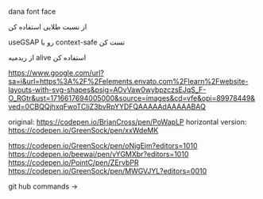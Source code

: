 dana font face

از نسبت طلایی استفاده کن 

useGSAP رو با context-safe تست کن 

از ریدمیه alive استفاده کن

https://www.google.com/url?sa=i&url=https%3A%2F%2Felements.envato.com%2Flearn%2Fwebsite-layouts-with-svg-shapes&psig=AOvVaw0wybpzczsEJqS_F-O_RGtr&ust=1716617694005000&source=images&cd=vfe&opi=89978449&ved=0CBQQjhxqFwoTCIiZ3bvRpYYDFQAAAAAdAAAAABAQ


original: https://codepen.io/BrianCross/pen/PoWapLP
horizontal version: https://codepen.io/GreenSock/pen/xxWdeMK

https://codepen.io/GreenSock/pen/oNjgEjm?editors=1010
https://codepen.io/beewai/pen/vYGMXbr?editors=1010
https://codepen.io/PointC/pen/ZErvbPR
https://codepen.io/GreenSock/pen/MWGVJYL?editors=0010


git hub commands -> 
